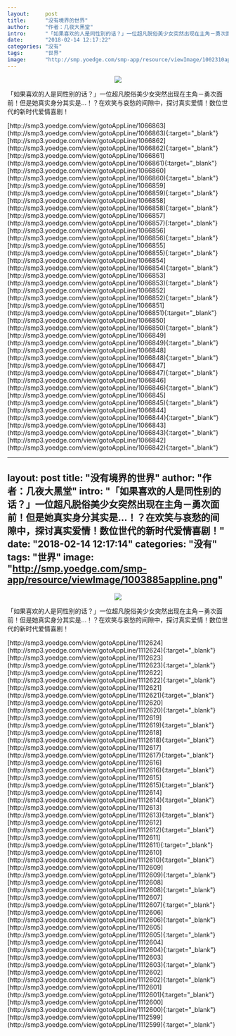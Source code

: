 ```yaml
---
layout:     post
title:      "没有境界的世界"
author:     "作者：几夜大黑堂"
intro:      "「如果喜欢的人是同性别的话？」一位超凡脱俗美少女突然出现在主角－勇次面前！但是她真实身分其实是…！？在欢笑与哀愁的间隙中，探讨真实爱情！数位世代的新时代爱情喜剧！"
date:       "2018-02-14 12:17:22"
categories: "没有"
tags:       "世界"
image:      "http://smp.yoedge.com/smp-app/resource/viewImage/1002310appline.png"
---
```

<div style="text-align: center">
<p><img src="http://smp.yoedge.com/smp-app/resource/viewImage/1002310appline.png"/></p>
</div>
<p class="post-meta">
<span>「如果喜欢的人是同性别的话？」一位超凡脱俗美少女突然出现在主角－勇次面前！但是她真实身分其实是…！？在欢笑与哀愁的间隙中，探讨真实爱情！数位世代的新时代爱情喜剧！</span>
</p>
[http://smp3.yoedge.com/view/gotoAppLine/1066863](http://smp3.yoedge.com/view/gotoAppLine/1066863){:target="_blank"}
[http://smp3.yoedge.com/view/gotoAppLine/1066862](http://smp3.yoedge.com/view/gotoAppLine/1066862){:target="_blank"}
[http://smp3.yoedge.com/view/gotoAppLine/1066861](http://smp3.yoedge.com/view/gotoAppLine/1066861){:target="_blank"}
[http://smp3.yoedge.com/view/gotoAppLine/1066860](http://smp3.yoedge.com/view/gotoAppLine/1066860){:target="_blank"}
[http://smp3.yoedge.com/view/gotoAppLine/1066859](http://smp3.yoedge.com/view/gotoAppLine/1066859){:target="_blank"}
[http://smp3.yoedge.com/view/gotoAppLine/1066858](http://smp3.yoedge.com/view/gotoAppLine/1066858){:target="_blank"}
[http://smp3.yoedge.com/view/gotoAppLine/1066857](http://smp3.yoedge.com/view/gotoAppLine/1066857){:target="_blank"}
[http://smp3.yoedge.com/view/gotoAppLine/1066856](http://smp3.yoedge.com/view/gotoAppLine/1066856){:target="_blank"}
[http://smp3.yoedge.com/view/gotoAppLine/1066855](http://smp3.yoedge.com/view/gotoAppLine/1066855){:target="_blank"}
[http://smp3.yoedge.com/view/gotoAppLine/1066854](http://smp3.yoedge.com/view/gotoAppLine/1066854){:target="_blank"}
[http://smp3.yoedge.com/view/gotoAppLine/1066853](http://smp3.yoedge.com/view/gotoAppLine/1066853){:target="_blank"}
[http://smp3.yoedge.com/view/gotoAppLine/1066852](http://smp3.yoedge.com/view/gotoAppLine/1066852){:target="_blank"}
[http://smp3.yoedge.com/view/gotoAppLine/1066851](http://smp3.yoedge.com/view/gotoAppLine/1066851){:target="_blank"}
[http://smp3.yoedge.com/view/gotoAppLine/1066850](http://smp3.yoedge.com/view/gotoAppLine/1066850){:target="_blank"}
[http://smp3.yoedge.com/view/gotoAppLine/1066849](http://smp3.yoedge.com/view/gotoAppLine/1066849){:target="_blank"}
[http://smp3.yoedge.com/view/gotoAppLine/1066848](http://smp3.yoedge.com/view/gotoAppLine/1066848){:target="_blank"}
[http://smp3.yoedge.com/view/gotoAppLine/1066847](http://smp3.yoedge.com/view/gotoAppLine/1066847){:target="_blank"}
[http://smp3.yoedge.com/view/gotoAppLine/1066846](http://smp3.yoedge.com/view/gotoAppLine/1066846){:target="_blank"}
[http://smp3.yoedge.com/view/gotoAppLine/1066845](http://smp3.yoedge.com/view/gotoAppLine/1066845){:target="_blank"}
[http://smp3.yoedge.com/view/gotoAppLine/1066844](http://smp3.yoedge.com/view/gotoAppLine/1066844){:target="_blank"}
[http://smp3.yoedge.com/view/gotoAppLine/1066843](http://smp3.yoedge.com/view/gotoAppLine/1066843){:target="_blank"}
[http://smp3.yoedge.com/view/gotoAppLine/1066842](http://smp3.yoedge.com/view/gotoAppLine/1066842){:target="_blank"}


---
layout:     post
title:      "没有境界的世界"
author:     "作者：几夜大黑堂"
intro:      "「如果喜欢的人是同性别的话？」一位超凡脱俗美少女突然出现在主角－勇次面前！但是她真实身分其实是…！？在欢笑与哀愁的间隙中，探讨真实爱情！数位世代的新时代爱情喜剧！"
date:       "2018-02-14 12:17:14"
categories: "没有"
tags:       "世界"
image:      "http://smp.yoedge.com/smp-app/resource/viewImage/1003885appline.png"
---
<div style="text-align: center">
<p><img src="http://smp.yoedge.com/smp-app/resource/viewImage/1003885appline.png"/></p>
</div>
<p class="post-meta">
<span>「如果喜欢的人是同性别的话？」一位超凡脱俗美少女突然出现在主角－勇次面前！但是她真实身分其实是…！？在欢笑与哀愁的间隙中，探讨真实爱情！数位世代的新时代爱情喜剧！</span>
</p>
[http://smp3.yoedge.com/view/gotoAppLine/1112624](http://smp3.yoedge.com/view/gotoAppLine/1112624){:target="_blank"}
[http://smp3.yoedge.com/view/gotoAppLine/1112623](http://smp3.yoedge.com/view/gotoAppLine/1112623){:target="_blank"}
[http://smp3.yoedge.com/view/gotoAppLine/1112622](http://smp3.yoedge.com/view/gotoAppLine/1112622){:target="_blank"}
[http://smp3.yoedge.com/view/gotoAppLine/1112621](http://smp3.yoedge.com/view/gotoAppLine/1112621){:target="_blank"}
[http://smp3.yoedge.com/view/gotoAppLine/1112620](http://smp3.yoedge.com/view/gotoAppLine/1112620){:target="_blank"}
[http://smp3.yoedge.com/view/gotoAppLine/1112619](http://smp3.yoedge.com/view/gotoAppLine/1112619){:target="_blank"}
[http://smp3.yoedge.com/view/gotoAppLine/1112618](http://smp3.yoedge.com/view/gotoAppLine/1112618){:target="_blank"}
[http://smp3.yoedge.com/view/gotoAppLine/1112617](http://smp3.yoedge.com/view/gotoAppLine/1112617){:target="_blank"}
[http://smp3.yoedge.com/view/gotoAppLine/1112616](http://smp3.yoedge.com/view/gotoAppLine/1112616){:target="_blank"}
[http://smp3.yoedge.com/view/gotoAppLine/1112615](http://smp3.yoedge.com/view/gotoAppLine/1112615){:target="_blank"}
[http://smp3.yoedge.com/view/gotoAppLine/1112614](http://smp3.yoedge.com/view/gotoAppLine/1112614){:target="_blank"}
[http://smp3.yoedge.com/view/gotoAppLine/1112613](http://smp3.yoedge.com/view/gotoAppLine/1112613){:target="_blank"}
[http://smp3.yoedge.com/view/gotoAppLine/1112612](http://smp3.yoedge.com/view/gotoAppLine/1112612){:target="_blank"}
[http://smp3.yoedge.com/view/gotoAppLine/1112611](http://smp3.yoedge.com/view/gotoAppLine/1112611){:target="_blank"}
[http://smp3.yoedge.com/view/gotoAppLine/1112610](http://smp3.yoedge.com/view/gotoAppLine/1112610){:target="_blank"}
[http://smp3.yoedge.com/view/gotoAppLine/1112609](http://smp3.yoedge.com/view/gotoAppLine/1112609){:target="_blank"}
[http://smp3.yoedge.com/view/gotoAppLine/1112608](http://smp3.yoedge.com/view/gotoAppLine/1112608){:target="_blank"}
[http://smp3.yoedge.com/view/gotoAppLine/1112607](http://smp3.yoedge.com/view/gotoAppLine/1112607){:target="_blank"}
[http://smp3.yoedge.com/view/gotoAppLine/1112606](http://smp3.yoedge.com/view/gotoAppLine/1112606){:target="_blank"}
[http://smp3.yoedge.com/view/gotoAppLine/1112605](http://smp3.yoedge.com/view/gotoAppLine/1112605){:target="_blank"}
[http://smp3.yoedge.com/view/gotoAppLine/1112604](http://smp3.yoedge.com/view/gotoAppLine/1112604){:target="_blank"}
[http://smp3.yoedge.com/view/gotoAppLine/1112603](http://smp3.yoedge.com/view/gotoAppLine/1112603){:target="_blank"}
[http://smp3.yoedge.com/view/gotoAppLine/1112602](http://smp3.yoedge.com/view/gotoAppLine/1112602){:target="_blank"}
[http://smp3.yoedge.com/view/gotoAppLine/1112601](http://smp3.yoedge.com/view/gotoAppLine/1112601){:target="_blank"}
[http://smp3.yoedge.com/view/gotoAppLine/1112600](http://smp3.yoedge.com/view/gotoAppLine/1112600){:target="_blank"}
[http://smp3.yoedge.com/view/gotoAppLine/1112599](http://smp3.yoedge.com/view/gotoAppLine/1112599){:target="_blank"}


